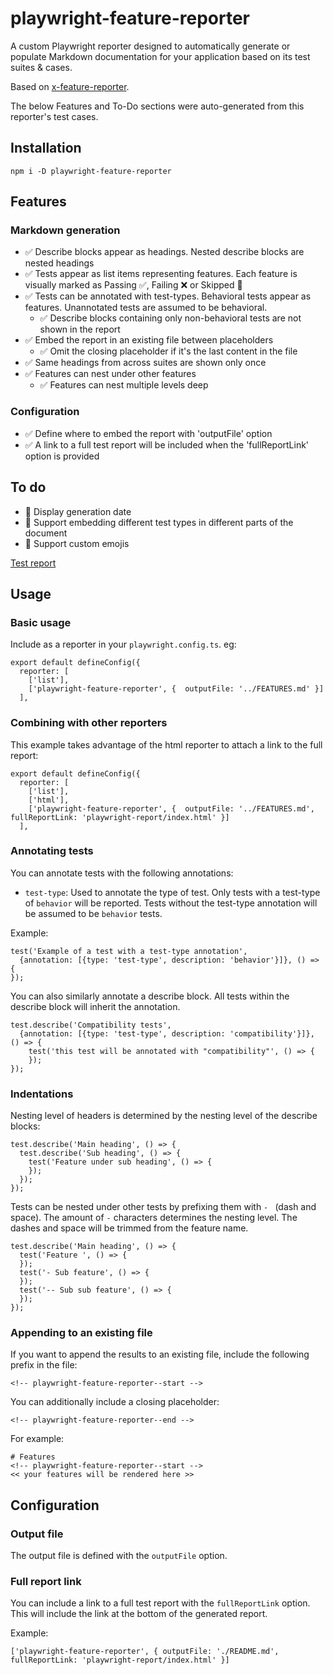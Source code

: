 # playwright-feature-reporter
A custom Playwright reporter designed to automatically generate or populate Markdown documentation for your application based on its test suites & cases.

Based on [x-feature-reporter](https://github.com/royk/x-feature-reporter).

The below Features and To-Do sections were auto-generated from this reporter's test cases.

## Installation

```
npm i -D playwright-feature-reporter
```

<!-- playwright-feature-reporter--start -->
## Features
  ### Markdown generation
  - ✅ Describe blocks appear as headings. Nested describe blocks are nested headings
  - ✅ Tests appear as list items representing features. Each feature is visually marked as Passing ✅, Failing ❌ or Skipped 🚧
  - ✅ Tests can be annotated with test-types. Behavioral tests appear as features. Unannotated tests are assumed to be behavioral.
    - ✅ Describe blocks containing only non-behavioral tests are not shown in the report
  - ✅ Embed the report in an existing file between placeholders
    - ✅ Omit the closing placeholder if it's the last content in the file
  - ✅ Same headings from across suites are shown only once
  - ✅ Features can nest under other features
    - ✅ Features can nest multiple levels deep
  ### Configuration
  - ✅ Define where to embed the report with 'outputFile' option
  - ✅ A link to a full test report will be included when the 'fullReportLink' option is provided
## To do
- 🚧 Display generation date
- 🚧 Support embedding different test types in different parts of the document
- 🚧 Support custom emojis

[Test report](playwright-report/index.html)
<!-- playwright-feature-reporter--end -->

## Usage

### Basic usage
Include as a reporter in your `playwright.config.ts`. eg:

```
export default defineConfig({
  reporter: [
    ['list'],
    ['playwright-feature-reporter', {  outputFile: '../FEATURES.md' }]
  ],
```

### Combining with other reporters
This example takes advantage of the html reporter to attach a link to the full report:

```
export default defineConfig({
  reporter: [
    ['list'],
    ['html'],
    ['playwright-feature-reporter', {  outputFile: '../FEATURES.md', fullReportLink: 'playwright-report/index.html' }]
  ],
```
### Annotating tests

You can annotate tests with the following annotations:

- `test-type`: Used to annotate the type of test. Only tests with a test-type of `behavior` will be reported. Tests without the test-type annotation will be assumed to be `behavior` tests.

Example:
```
test('Example of a test with a test-type annotation', 
  {annotation: [{type: 'test-type', description: 'behavior'}]}, () => {
});
```

You can also similarly annotate a describe block. All tests within the describe block will inherit the annotation.

```
test.describe('Compatibility tests', 
  {annotation: [{type: 'test-type', description: 'compatibility'}]}, () => {
    test('this test will be annotated with "compatibility"', () => {
    });
});
```

### Indentations

Nesting level of headers is determined by the nesting level of the describe blocks:

```
test.describe('Main heading', () => {
  test.describe('Sub heading', () => {
    test('Feature under sub heading', () => {
    });
  });
});
```

Tests can be nested under other tests by prefixing them with `- ` (dash and space). The amount of `-` characters determines the nesting level.
The dashes and space will be trimmed from the feature name.

```
test.describe('Main heading', () => {
  test('Feature ', () => {
  });
  test('- Sub feature', () => {
  });
  test('-- Sub sub feature', () => {
  });
});
```

### Appending to an existing file
If you want to append the results to an existing file, include the following prefix in the file:

```
<!-- playwright-feature-reporter--start -->
```
You can additionally include a closing placeholder:

```
<!-- playwright-feature-reporter--end -->
```

For example:

```
# Features
<!-- playwright-feature-reporter--start -->
<< your features will be rendered here >>
```
## Configuration

### Output file
The output file is defined with the `outputFile` option.

### Full report link
You can include a link to a full test report with the `fullReportLink` option. This will include the link at the bottom of the generated report.

Example:
```
['playwright-feature-reporter', { outputFile: './README.md', fullReportLink: 'playwright-report/index.html' }]
```